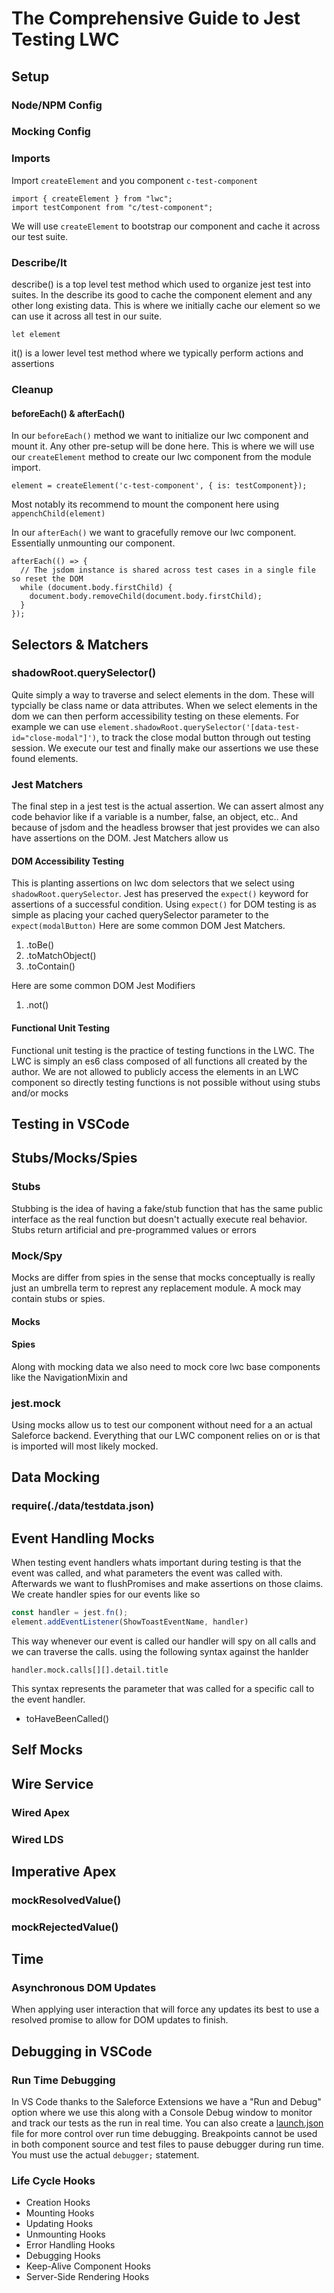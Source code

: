 # The Comprehensive Guide to Jest Testing LWC

## Setup
### Node/NPM Config
### Mocking Config
### Imports
Import `createElement` and you component `c-test-component`
```
import { createElement } from "lwc";
import testComponent from "c/test-component";
```
We will use `createElement` to bootstrap our component and cache it across our test suite.

### Describe/It
describe() is a top level test method which used to organize jest test into suites.
In the describe its good to cache the component element and any other long existing data. This is where we initially cache our element so we can use it across all test in our suite.
```
let element
```

it() is a lower level test method where we typically perform actions and assertions

### Cleanup
#### beforeEach() & afterEach()
In our `beforeEach()` method we want to initialize our lwc component and mount it. Any other pre-setup will be done here. This is where we will use our `createElement` method to create our lwc component from the module import.
```
element = createElement('c-test-component', { is: testComponent});
```
Most notably its recommend to mount the component here using `appenchChild(element)`

In our `afterEach()` we want to gracefully remove our lwc component. Essentially unmounting our component.
```
afterEach(() => {
  // The jsdom instance is shared across test cases in a single file so reset the DOM
  while (document.body.firstChild) {
    document.body.removeChild(document.body.firstChild);
  }
});
```

## Selectors & Matchers
### shadowRoot.querySelector()
Quite simply a way to traverse and select elements in the dom. These will typcially be class name or data attributes. When we select elements in the dom we can then perform accessibility testing on these elements. For example we can use `element.shadowRoot.querySelector('[data-test-id="close-modal"]')`, to track the close modal button through out testing session. We execute our test and finally make our assertions we use these found elements.
### Jest Matchers
The final step in a jest test is the actual assertion. We can assert almost any code behavior like if a variable is a number, false, an object, etc.. And because of jsdom and the headless browser that jest provides we can also have assertions on the DOM. Jest Matchers allow us 

#### DOM Accessibility Testing
This is planting assertions on lwc dom selectors that we select using `shadowRoot.querySelector`. Jest has preserved the `expect()` keyword for assertions of a successful condition. Using `expect()` for DOM testing is as simple as placing your cached querySelector parameter to the `expect(modalButton)`
Here are some common DOM Jest Matchers.
1. .toBe()
2. .toMatchObject()
3. .toContain()

Here are some common DOM Jest Modifiers
1. .not()

#### Functional Unit Testing
Functional unit testing is the practice of testing functions in the LWC. The LWC is simply an es6 class composed of all functions all created by the author. We are not allowed to publicly access the elements in an LWC component so directly testing functions is not possible without using stubs and/or mocks

## Testing in VSCode

## Stubs/Mocks/Spies
### Stubs
Stubbing is the idea of having a fake/stub function that has the same public interface as the real function but doesn't actually execute real behavior.
Stubs return artificial and pre-programmed values or errors
### Mock/Spy
Mocks are differ from spies in the sense that mocks conceptually is really just an umbrella term to represt any replacement module. A mock may contain stubs or spies.
#### Mocks
#### Spies
Along with mocking data we also need to mock core lwc base components like the NavigationMixin and 
### jest.mock
Using mocks allow us to test our component without need for a an actual Saleforce backend. Everything that our LWC component relies on or is that is imported will most likely mocked.

## Data Mocking
### require(./data/testdata.json)

## Event Handling Mocks
When testing event handlers whats important during testing is that the event was called, and what parameters the event was called with. Afterwards we want to flushPromises and make assertions on those claims.
We create handler spies for our events like so
```javascript
const handler = jest.fn();
element.addEventListener(ShowToastEventName, handler)
```
This way whenever our event is called our handler will spy on all calls and we can traverse the calls. using the following syntax against the hanlder
```
handler.mock.calls[][].detail.title
```
This syntax represents the parameter that was called for a specific call to the event handler.
- toHaveBeenCalled()

## Self Mocks

## Wire Service
### Wired Apex
### Wired LDS

## Imperative Apex
### mockResolvedValue()
### mockRejectedValue()

## Time
### Asynchronous DOM Updates
When applying user interaction that will force any updates its best to use a resolved promise to allow for DOM updates to finish.

## Debugging in VSCode
### Run Time Debugging
In VS Code thanks to the Saleforce Extensions we have a "Run and Debug" option where we use this along with a Console Debug window to monitor and track our tests as the run in real time. You can also create a [launch.json](https://github.com/salesforce/sfdx-lwc-jest?tab=readme-ov-file#debugging-in-visual-studio-code) file for more control over run time debugging.
Breakpoints cannot be used in both component source and test files to pause debugger during run time. You must use the actual `debugger;` statement.

### Life Cycle Hooks
- Creation Hooks
- Mounting Hooks
- Updating Hooks
- Unmounting Hooks
- Error Handling Hooks
- Debugging Hooks
- Keep-Alive Component Hooks
- Server-Side Rendering Hooks
